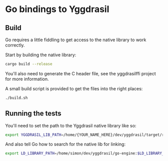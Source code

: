 # Go bindings to Yggdrasil

## Build

Go requires a little fiddling to get access to the native library to work correctly.

Start by building the native library:

```bash
cargo build --release
```

You'll also need to generate the C header file, see the yggdrasilffi project for more information.

A small build script is provided to get the files into the right places:

```bash
./build.sh
```


## Running the tests

You'll need to set the path to the Yggdrasil native library like so:

```bash
export YGGDRASIL_LIB_PATH=/home/{YOUR_NAME_HERE}/dev/yggdrasil/target/release
```


And also tell Go how to search for the native lib for linking:

```bash
export LD_LIBRARY_PATH=/home/simon/dev/yggdrasil/go-engine:$LD_LIBRARY_PATH go test
```

